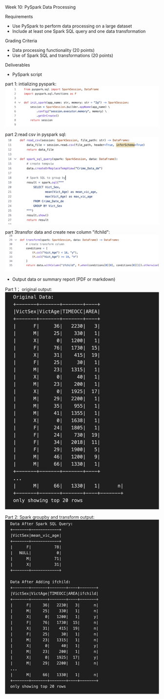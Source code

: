 Week 10: PySpark Data Processing

Requirements
* Use PySpark to perform data processing on a large dataset
* Include at least one Spark SQL query and one data transformation
  
Grading Criteria
* Data processing functionality (20 points)
* Use of Spark SQL and transformations (20 points)
  
Deliverables
* PySpark script

part 1: intializing pyspark:
![int](https://github.com/dumeixiang/mini10-mx/blob/main/Screen%20Shot%202023-11-05%20at%2010.02.16%20PM.png)

part 2:read csv in pyspark sql:
![read](https://github.com/dumeixiang/mini10-mx/blob/main/Screen%20Shot%202023-11-05%20at%2010.02.25%20PM.png)

part 3transfor data and create new column "ifchild":
![transfirm](https://github.com/dumeixiang/mini10-mx/blob/main/Screen%20Shot%202023-11-05%20at%2010.02.30%20PM.png)

* Output data or summary report (PDF or markdown)

Part 1； original output:
![read_csv](https://github.com/dumeixiang/mini10-mx/blob/main/Screen%20Shot%202023-11-05%20at%2010.38.47%20PM.png)


Part 2: Spark groupby and transform output:
![spark_csv](https://github.com/dumeixiang/mini10-mx/blob/main/Screen%20Shot%202023-11-05%20at%2010.39.28%20PM.png)
